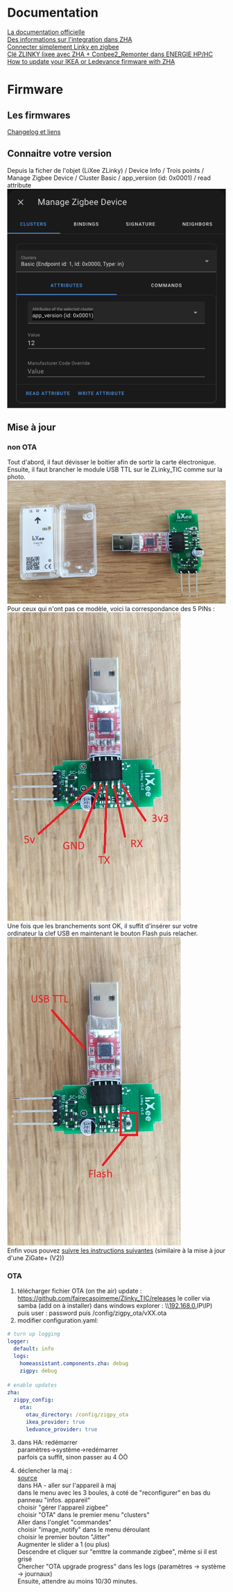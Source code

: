 # Documentation
[La documentation officielle](https://github.com/fairecasoimeme/Zlinky_TIC)  
[Des informations sur l'integration dans ZHA](https://bestofcpp.com/repo/fairecasoimeme-Zlinky_TIC)  
[Connecter simplement Linky en zigbee](https://forum.hacf.fr/t/zlinky-tic-ou-connecter-simplement-linky-en-zigbee/7112)  
[Clé ZLINKY lixee avec ZHA + Conbee2_Remonter dans ENERGIE HP/HC](https://forum.hacf.fr/t/cle-zlinky-lixee-avec-zha-conbee2-remonter-dans-energie-hp-hc/9058)  
[How to update your IKEA or Ledevance firmware with ZHA](https://www.reddit.com/r/homeassistant/comments/fak430/comment/ix0aiwm/?utm_source=share&utm_medium=web2x&context=3)  


# Firmware
## Les firmwares
[Changelog et liens](https://github.com/fairecasoimeme/Zlinky_TIC/releases)  
## Connaitre votre version
Depuis la ficher de l'objet (LiXee ZLinky) / Device Info / Trois points / Manage Zigbee Device / Cluster Basic / app_version (id: 0x0001) / read attribute
![Exemple](zlinky01.png)
## Mise à jour 
### non OTA
Tout d'abord, il faut dévisser le boitier afin de sortir la carte électronique. Ensuite, il faut brancher le module USB TTL sur le ZLinky_TIC comme sur la photo.  
![Exemple](zlinky02.jpeg)  
Pour ceux qui n'ont pas ce modèle, voici la correspondance des 5 PINs :  
![Exemple](zlinky03.jpeg)  
Une fois que les branchements sont OK, il suffit d'insérer sur votre ordinateur la clef USB en maintenant le bouton Flash puis relacher.  
![Exemple](zlinky04.jpeg)  
Enfin vous pouvez [suivre les instructions suivantes](https://zigate.fr/documentation/mise-a-jour-de-la-zigate-2/) (similaire à la mise à jour d'une ZiGate+ (V2))  
### OTA
1. télécharger fichier OTA (on the air) update : https://github.com/fairecasoimeme/Zlinky_TIC/releases
le coller via samba (add on à installer)
dans windows explorer : \\\\[192.168.0.](https://192.168.0.103)IP\\IP\)
puis user : password
puis /config/zigpy\_ota/vXX.ota  
2. modifier configuration.yaml:  
``` yaml
# turn up logging
logger:
  default: info
  logs:  
    homeassistant.components.zha: debug
    zigpy: debug

# enable updates
zha:
  zigpy_config:
    ota:
      otau_directory: /config/zigpy_ota
      ikea_provider: true
      ledvance_provider: true

```
3. dans HA: redémarrer  
paramètres->système->redémarrer  
parfois ça suffit, sinon passer au 4  ÒÒ

4. déclencher la maj :  
[source](https://www.reddit.com/r/homeassistant/comments/fak430/comment/ix0aiwm/?utm_source=share&utm_medium=web2x&context=3)  
dans HA - aller sur l'appareil à maj  
dans le menu avec les 3 boules, à coté de "reconfigurer" en bas du panneau "infos. appareil"  
choisir "gérer l'appareil zigbee"  
choisir "OTA" dans le premier menu "clusters"  
Aller dans l'onglet "commandes"  
choisir "image_notify" dans le menu déroulant  
choisir le premier bouton "Jitter"  
Augmenter le slider a 1 (ou plus)  
Descendre et cliquer sur "emttre la commande zigbee", même si il est grisé  
Chercher "OTA upgrade progress" dans les logs (paramètres -> système -> journaux)  
Ensuite, attendre au moins 10/30 minutes.  
